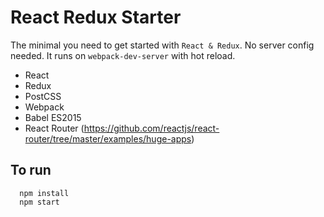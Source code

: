 # React Redux Starter

The minimal you need to get started with `React & Redux`. 
No server config needed. It runs on `webpack-dev-server` with hot reload.

- React
- Redux
- PostCSS
- Webpack
- Babel ES2015
- React Router (https://github.com/reactjs/react-router/tree/master/examples/huge-apps)

## To run

```
  npm install
  npm start
```
